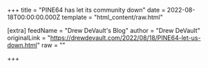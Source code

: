 
+++
title = "PINE64 has let its community down"
date = 2022-08-18T00:00:00.000Z
template = "html_content/raw.html"

[extra]
feedName = "Drew DeVault's Blog"
author = "Drew DeVault"
originalLink = "https://drewdevault.com/2022/08/18/PINE64-let-us-down.html"
raw = ""

+++

